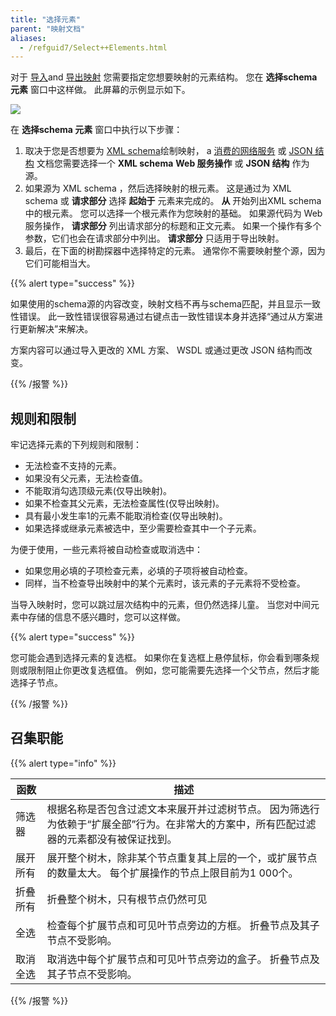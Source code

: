 ```yaml
---
title: "选择元素"
parent: "映射文档"
aliases:
  - /refguid7/Select++Elements.html
---
```



对于 [导入](import-mappings)and [导出映射](export-mappings) 您需要指定您想要映射的元素结构。 您在 **选择schema 元素** 窗口中这样做。 此屏幕的示例显示如下。

![](attachments/16713729/19399143.png)

在 **选择schema 元素** 窗口中执行以下步骤：

1.  取决于您是否想要为 [XML schema](xml-schemas)绘制映射， a [消费的网络服务](consumed-web-services) 或 [JSON 结构](json-structures) 文档您需要选择一个 **XML schema** **Web 服务操作** 或 **JSON 结构** 作为源。
2.  如果源为 XML schema ，然后选择映射的根元素。 这是通过为 XML schema 或 **请求部分** 选择 **起始于** 元素来完成的。 **从** 开始列出XML schema中的根元素。 您可以选择一个根元素作为您映射的基础。 如果源代码为 Web 服务操作， **请求部分** 列出请求部分的标题和正文元素。 如果一个操作有多个参数，它们也会在请求部分中列出。 **请求部分** 只适用于导出映射。
3.  最后，在下面的树勘探器中选择特定的元素。 通常你不需要映射整个源，因为它们可能相当大。

{{% alert type="success" %}}

如果使用的schema源的内容改变，映射文档不再与schema匹配，并且显示一致性错误。 此一致性错误很容易通过右键点击一致性错误本身并选择“通过从方案进行更新解决”来解决。

方案内容可以通过导入更改的 XML 方案、 WSDL 或通过更改 JSON 结构而改变。

{{% /报警 %}}

## 规则和限制

牢记选择元素的下列规则和限制：

*   无法检查不支持的元素。
*   如果没有父元素，无法检查值。
*   不能取消勾选顶级元素(仅导出映射)。
*   如果不检查其父元素，无法检查属性(仅导出映射)。
*   具有最小发生率1的元素不能取消检查(仅导出映射)。
*   如果选择或继承元素被选中，至少需要检查其中一个子元素。

为便于使用，一些元素将被自动检查或取消选中：

*   如果您用必填的子项检查元素，必填的子项将被自动检查。
*   同样，当不检查导出映射中的某个元素时，该元素的子元素将不受检查。

当导入映射时，您可以跳过层次结构中的元素，但仍然选择儿童。 当您对中间元素中存储的信息不感兴趣时，您可以这样做。

{{% alert type="success" %}}

您可能会遇到选择元素的复选框。 如果你在复选框上悬停鼠标，你会看到哪条规则或限制阻止你更改复选框值。 例如，您可能需要先选择一个父节点，然后才能选择子节点。

{{% /报警 %}}

## 召集职能

{{% alert type="info" %}}

| 函数   | 描述                                                                    |
| ---- | --------------------------------------------------------------------- |
| 筛选器  | 根据名称是否包含过滤文本来展开并过滤树节点。 因为筛选行为依赖于“扩展全部”行为。在非常大的方案中，所有匹配过滤器的元素都没有被保证找到。 |
| 展开所有 | 展开整个树木，除非某个节点重复其上层的一个，或扩展节点的数量太大。 每个扩展操作的节点上限目前为1 000个。               |
| 折叠所有 | 折叠整个树木，只有根节点仍然可见                                                      |
| 全选   | 检查每个扩展节点和可见叶节点旁边的方框。 折叠节点及其子节点不受影响。                                   |
| 取消全选 | 取消选中每个扩展节点和可见叶节点旁边的盒子。 折叠节点及其子节点不受影响。                                 |

{{% /报警 %}}
